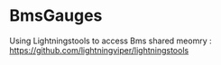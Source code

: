# BmsGauges
Using Lightningstools to access Bms shared meomry : https://github.com/lightningviper/lightningstools